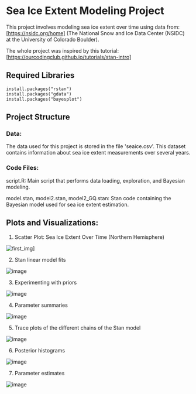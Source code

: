 
# Sea Ice Extent Modeling Project

This project involves modeling sea ice extent over time using data from: [https://nsidc.org/home] (The National Snow and Ice Data Center (NSIDC) at the University of Colorado Boulder).  

The whole project was inspired by this tutorial: [https://ourcodingclub.github.io/tutorials/stan-intro]

## Required Libraries
```
install.packages("rstan")  
install.packages("gdata")  
install.packages("bayesplot")  
```

## Project Structure
### Data:
The data used for this project is stored in the file 'seaice.csv'. This dataset contains information about sea ice extent measurements over several years.

### Code Files:
script.R: Main script that performs data loading, exploration, and Bayesian modeling.

model.stan, model2.stan, model2_GQ.stan: Stan code containing the Bayesian model used for sea ice extent estimation.

## Plots and Visualizations:

1. Scatter Plot: Sea Ice Extent Over Time (Northern Hemisphere)
  
![first_img](https://github.com/aljazbrodar/stan/assets/67840350/84bb7e13-15cc-4ec4-9954-0720894582b5)]

2. Stan linear model fits  

![image](https://github.com/aljazbrodar/stan/assets/67840350/f2e9d8f8-80b7-4a49-aea1-fce4a877c701)

3. Experimenting with priors

![image](https://github.com/aljazbrodar/stan/assets/67840350/a81c37ca-e532-458a-830b-00d39195078a)

4. Parameter summaries

![image](https://github.com/aljazbrodar/stan/assets/67840350/882e406b-b8c4-4ebb-8f95-2a5792ce5602)

5. Trace plots of the different chains of the Stan model
  
![image](https://github.com/aljazbrodar/stan/assets/67840350/e8145e39-4333-4a12-b7fe-bf51d9b78ed3)

6. Posterior histograms
   
![image](https://github.com/aljazbrodar/stan/assets/67840350/3b0ea53f-544d-4acf-86b3-40ea3b6c6c36)

7. Parameter estimates

![image](https://github.com/aljazbrodar/stan/assets/67840350/55084eca-b664-4972-b3b1-c81783a6e9aa)

